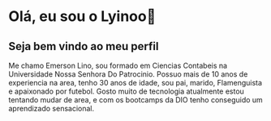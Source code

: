 <h1>Olá, eu sou o Lyinoo👋</h1>
<div>
  <h2>Seja bem vindo ao meu perfil</h2>
</div>
<div>
  <p>
    Me chamo Emerson Lino, sou formado em Ciencias Contabeis na Universidade Nossa Senhora Do Patrocinio. Possuo mais de  10 anos de experiencia na area, tenho 30 anos de idade, sou pai, marido, Flamenguista e apaixonado por futebol. Gosto muito de tecnologia atualmente estou tentando mudar de area, e com os bootcamps da DIO tenho conseguido um aprendizado sensacional.
  </p>
</div>
